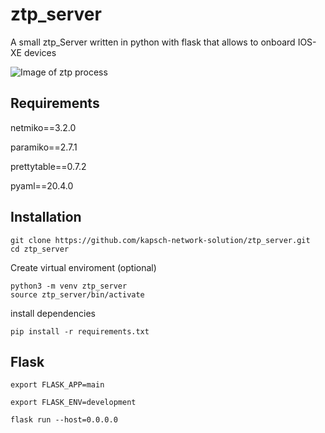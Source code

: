 # ztp_server

A small ztp_Server written in python with flask that allows to onboard IOS-XE devices

![Image of ztp process](https://i.ibb.co/fMNMTYb/ztp-server.png)



## Requirements
netmiko==3.2.0

paramiko==2.7.1

prettytable==0.7.2

pyaml==20.4.0

## Installation

``` 
git clone https://github.com/kapsch-network-solution/ztp_server.git
cd ztp_server
```

Create virtual enviroment (optional)

``` 
python3 -m venv ztp_server
source ztp_server/bin/activate
```

install dependencies

```
pip install -r requirements.txt 
```


## Flask

```
export FLASK_APP=main

export FLASK_ENV=development

flask run --host=0.0.0.0
```
